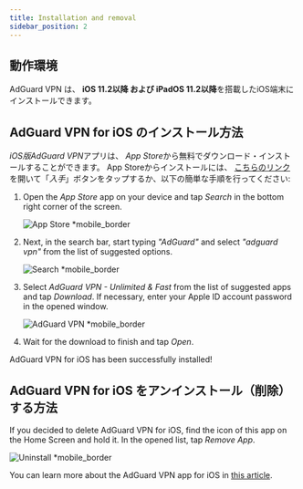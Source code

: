 ```yaml
---
title: Installation and removal
sidebar_position: 2
---
```


## 動作環境

AdGuard VPN は、 **iOS 11.2以降 および iPadOS 11.2以降**を搭載したiOS端末にインストールできます。

## AdGuard VPN for iOS のインストール方法

*iOS版AdGuard VPN*アプリは、 *App Store*から無料でダウンロード・インストールすることができます。 App Storeからインストールには、 [こちらのリンク](https://agrd.io/ios_vpn)を開いて「*入手*」ボタンをタップするか、以下の簡単な手順を行ってください:

1. Open the *App Store* app on your device and tap *Search* in the bottom right corner of the screen.

    ![App Store *mobile_border](https://cdn.adguardvpn.com/content/kb/vpn/ios/app-store-en.png)

1. Next, in the search bar, start typing *"AdGuard"* and select *"adguard vpn"* from the list of suggested options.

    ![Search *mobile_border](https://cdn.adguardvpn.com/content/kb/vpn/ios/search-en.png)

1. Select *AdGuard VPN - Unlimited & Fast* from the list of suggested apps and tap *Download*. If necessary, enter your Apple ID account password in the opened window.

    ![AdGuard VPN *mobile_border](https://cdn.adguardvpn.com/content/kb/vpn/ios/adguard-vpn-en.png)

1. Wait for the download to finish and tap *Open*.

AdGuard VPN for iOS has been successfully installed!

## AdGuard VPN for iOS をアンインストール（削除）する方法

If you decided to delete AdGuard VPN for iOS, find the icon of this app on the Home Screen and hold it. In the opened list, tap *Remove App*.

![Uninstall *mobile_border](https://cdn.adguardvpn.com/public/Adguard/kb/vpn-install/deinstall-en.png)

You can learn more about the AdGuard VPN app for iOS in [this article](adguard-vpn-for-ios/overview).
